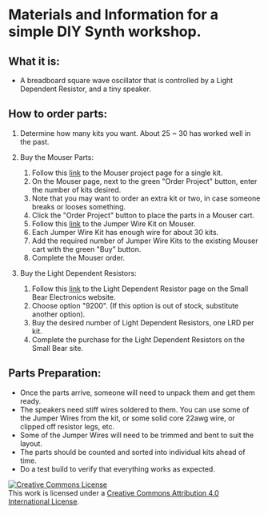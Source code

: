 # Materials and Information for a simple DIY Synth workshop.

## What it is: 
- A breadboard square wave oscillator that is controlled by a Light Dependent Resistor, and a tiny speaker.

## How to order parts:
1. Determine how many kits you want. About 25 ~ 30 has worked well in the past.

2. Buy the Mouser Parts:
    1. Follow this [link](https://www.mouser.com/ProjectManager/ProjectDetail.aspx?State=EDIT&ProjectGUID=3b75a461-58cb-41e8-8639-0240dbf1eebd "Mouser parts for a single kit") to the  Mouser project page for a single kit.
    2. On the Mouser page, next to the green "Order Project" button, enter the number of kits desired.
    3. Note that you may want to order an extra kit or two, in case someone breaks or looses something.
    4. Click the "Order Project" button to place the parts in a Mouser cart.
    5. Follow this [link](https://www.mouser.com/ProductDetail/517-923351-I "Jumper wire kit at Mouser") to the Jumper Wire Kit on Mouser.
    6. Each Jumper Wire Kit has enough wire for about 30 kits.
    7. Add the required number of Jumper Wire Kits to the existing Mouser cart with the green "Buy" button.
    8. Complete the Mouser order.

3. Buy the Light Dependent Resistors:
    1. Follow this [link](http://smallbear-electronics.mybigcommerce.com/photocells-cds-5mm-diameter/ "Light Dependent Resistors at Small Bear") to the Light Dependent Resistor page on the Small Bear Electronics website.
    2. Choose option "9200". (If this option is out of stock, substitute another option).
    3. Buy the desired number of Light Dependent Resistors, one LRD per kit.
    4. Complete the purchase for the Light Dependent Resistors on the Small Bear site.

## Parts Preparation:
- Once the parts arrive, someone will need to unpack them and get them ready.
- The speakers need stiff wires soldered to them. You can use some of the Jumper Wires from the kit, or some solid core 22awg wire, or clipped off resistor legs, etc.
- Some of the Jumper Wires will need to be trimmed and bent to suit the layout.
- The parts should be counted and sorted into individual kits ahead of time.
- Do a test build to verify that everything works as expected.

<a rel="license" href="http://creativecommons.org/licenses/by/4.0/"><img alt="Creative Commons License" style="border-width:0" src="https://i.creativecommons.org/l/by/4.0/80x15.png" /></a><br />This work is licensed under a <a rel="license" href="http://creativecommons.org/licenses/by/4.0/">Creative Commons Attribution 4.0 International License</a>.